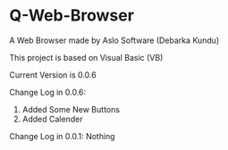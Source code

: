 # Q-Web-Browser

A Web Browser made by Aslo Software (Debarka Kundu)

This project is based on Visual Basic (VB)

Current Version is 0.0.6

Change Log in 0.0.6:
1. Added Some New Buttons
2. Added Calender

Change Log in 0.0.1:
Nothing
